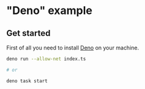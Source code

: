 # "Deno" example

## Get started

First of all you need to install [Deno](https://docs.deno.com/runtime/manual) on your machine.

```sh
deno run --allow-net index.ts

# or

deno task start
```
